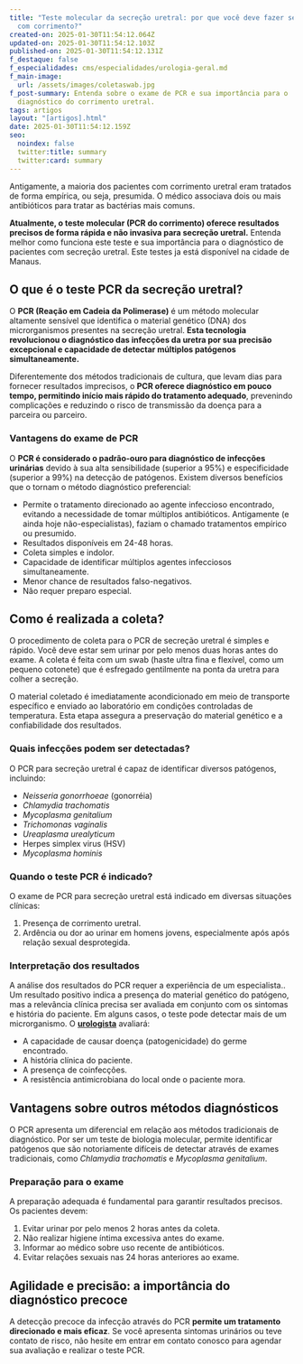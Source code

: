 ```yaml
---
title: "Teste molecular da secreção uretral: por que você deve fazer se estiver
  com corrimento?"
created-on: 2025-01-30T11:54:12.064Z
updated-on: 2025-01-30T11:54:12.103Z
published-on: 2025-01-30T11:54:12.131Z
f_destaque: false
f_especialidades: cms/especialidades/urologia-geral.md
f_main-image:
  url: /assets/images/coletaswab.jpg
f_post-summary: Entenda sobre o exame de PCR e sua importância para o
  diagnóstico do corrimento uretral.
tags: artigos
layout: "[artigos].html"
date: 2025-01-30T11:54:12.159Z
seo:
  noindex: false
  twitter:title: summary
  twitter:card: summary
---
```

Antigamente, a maioria dos pacientes com corrimento uretral eram tratados de forma empírica, ou seja, presumida. O médico associava dois ou mais antibióticos para tratar as bactérias mais comuns.

**Atualmente, o teste molecular (PCR do corrimento) oferece resultados precisos de forma rápida e não invasiva para secreção uretral.** Entenda melhor como funciona este teste e sua importância para o diagnóstico de pacientes com secreção uretral. Este testes ja está disponível na cidade de Manaus.

## O que é o teste PCR da secreção uretral?

O **PCR (Reação em Cadeia da Polimerase)** é um método molecular altamente sensível que identifica o material genético (DNA) dos microrganismos presentes na secreção uretral. **Esta tecnologia revolucionou o diagnóstico das infecções da uretra por sua precisão excepcional e capacidade de detectar múltiplos patógenos simultaneamente.**

Diferentemente dos métodos tradicionais de cultura, que levam dias para fornecer resultados imprecisos, o **PCR oferece diagnóstico em pouco tempo, permitindo início mais rápido do tratamento adequado**, prevenindo complicações e reduzindo o risco de transmissão da doença para a parceira ou parceiro.

### Vantagens do exame de PCR

O **PCR é considerado o padrão-ouro para diagnóstico de infecções urinárias** devido à sua alta sensibilidade (superior a 95%) e especificidade (superior a 99%) na detecção de patógenos. Existem diversos benefícios que o tornam o método diagnóstico preferencial:

* Permite o tratamento direcionado ao agente infeccioso encontrado, evitando a necessidade de tomar múltiplos antibióticos. Antigamente (e ainda hoje não-especialistas), faziam o chamado tratamentos empírico ou presumido.
* Resultados disponíveis em 24-48 horas.
* Coleta simples e indolor.
* Capacidade de identificar múltiplos agentes infecciosos simultaneamente.
* Menor chance de resultados falso-negativos.
* Não requer preparo especial.

## Como é realizada a coleta?

O procedimento de coleta para o PCR de secreção uretral é simples e rápido. Você deve estar sem urinar por pelo menos duas horas antes do exame. A coleta é feita com um swab (haste ultra fina e flexível, como um pequeno cotonete) que é esfregado gentilmente na ponta da uretra para colher a secreção.

O material coletado é imediatamente acondicionado em meio de transporte específico e enviado ao laboratório em condições controladas de temperatura. Esta etapa assegura a preservação do material genético e a confiabilidade dos resultados.

### Quais infecções podem ser detectadas?

O PCR para secreção uretral é capaz de identificar diversos patógenos, incluindo:

* *Neisseria gonorrhoeae* (gonorréia)
* *Chlamydia trachomatis*
* *Mycoplasma genitalium*
* *Trichomonas vaginalis*
* *Ureaplasma urealyticum*
* Herpes simplex virus (HSV)
* *Mycoplasma hominis*

### Quando o teste PCR é indicado?

O exame de PCR para secreção uretral está indicado em diversas situações clínicas:

1. Presença de corrimento uretral.
2. Ardência ou dor ao urinar em homens jovens, especialmente após após relação sexual desprotegida.

### Interpretação dos resultados

A análise dos resultados do PCR requer a experiência de um especialista.. Um resultado positivo indica a presença do material genético do patógeno, mas a relevância clínica precisa ser avaliada em conjunto com os sintomas e história do paciente. Em alguns casos, o teste pode detectar mais de um microrganismo. O **[urologista](https://uroconsult.com.br/artigos/urologista-em-manaus/)** avaliará:

* A capacidade de causar doença (patogenicidade) do germe encontrado.
* A história clínica do paciente.
* A presença de coinfecções.
* A resistência antimicrobiana do local onde o paciente mora.

## Vantagens sobre outros métodos diagnósticos

O PCR apresenta um diferencial em relação aos métodos tradicionais de diagnóstico. Por ser um teste de biologia molecular, permite identificar patógenos que são notoriamente difíceis de detectar através de exames tradicionais, como *Chlamydia trachomatis* e *Mycoplasma genitalium*.

### Preparação para o exame

A preparação adequada é fundamental para garantir resultados precisos. Os pacientes devem:

1. Evitar urinar por pelo menos 2 horas antes da coleta.
2. Não realizar higiene íntima excessiva antes do exame.
3. Informar ao médico sobre uso recente de antibióticos.
4. Evitar relações sexuais nas 24 horas anteriores ao exame.

## Agilidade e precisão: a importância do diagnóstico precoce

A detecção precoce da infecção através do PCR **permite um tratamento direcionado e mais eficaz**. Se você apresenta sintomas urinários ou teve contato de risco, não hesite em entrar em contato conosco para agendar sua avaliação e realizar o teste PCR.